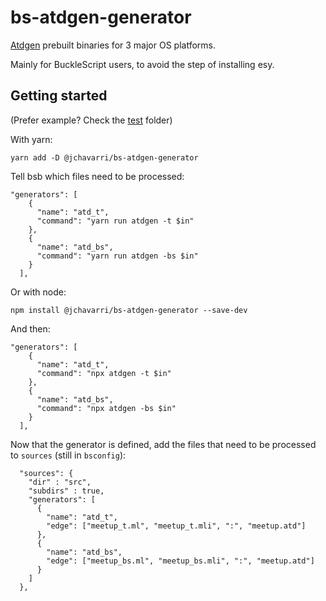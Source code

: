 # bs-atdgen-generator

[Atdgen](https://github.com/ahrefs/atd) prebuilt binaries for 3 major OS platforms.

Mainly for BuckleScript users, to avoid the step of installing esy.

## Getting started

(Prefer example? Check the [test](./test) folder)

With yarn:

```
yarn add -D @jchavarri/bs-atdgen-generator
```

Tell bsb which files need to be processed:

```
"generators": [
    {
      "name": "atd_t",
      "command": "yarn run atdgen -t $in"
    },
    {
      "name": "atd_bs",
      "command": "yarn run atdgen -bs $in"
    }
  ],
```

Or with node:
```
npm install @jchavarri/bs-atdgen-generator --save-dev
```

And then:

```
"generators": [
    {
      "name": "atd_t",
      "command": "npx atdgen -t $in"
    },
    {
      "name": "atd_bs",
      "command": "npx atdgen -bs $in"
    }
  ],
```

Now that the generator is defined, add the files that need to be processed to `sources` (still in `bsconfig`):

```
  "sources": {
    "dir" : "src",
    "subdirs" : true,
    "generators": [
      {
        "name": "atd_t",
        "edge": ["meetup_t.ml", "meetup_t.mli", ":", "meetup.atd"]
      },
      {
        "name": "atd_bs",
        "edge": ["meetup_bs.ml", "meetup_bs.mli", ":", "meetup.atd"]
      }
    ]
  },
```
